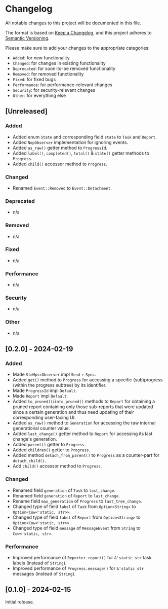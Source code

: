 # Changelog

All notable changes to this project will be documented in this file.

The format is based on [Keep a Changelog](https://keepachangelog.com/en/1.0.0/),
and this project adheres to [Semantic Versioning](https://semver.org/spec/v2.0.0.html).

Please make sure to add your changes to the appropriate categories:

- `Added`: for new functionality
- `Changed`: for changes in existing functionality
- `Deprecated`: for soon-to-be removed functionality
- `Removed`: for removed functionality
- `Fixed`: for fixed bugs
- `Performance`: for performance-relevant changes
- `Security`: for security-relevant changes
- `Other`: for everything else

## [Unreleased]

### Added

- Added enum `State` and corresponding field `state` to `Task` and `Report`.
- Added `NopObserver` implementation for ignoring events.
- Added `as_raw()` getter method to `ProgressId`.
- Added `label()`, `completed()`, `total()` & `state()` getter methods to `Progress`.
- Added `child()` accessor method to `Progress`.

### Changed

- Renamed `Event::Removed` to `Event::Detachment`.

### Deprecated

- n/a

### Removed

- n/a

### Fixed

- n/a

### Performance

- n/a

### Security

- n/a

### Other

- n/a

## [0.2.0] - 2024-02-19

### Added

- Made `StdMpscObserver` impl `Send` + `Sync`.
- Added `get()` method to `Progress` for accessing a specific (sub)progress (within the progress subtree) by its identifier.
- Made `ProgressId` impl `Default`.
- Made `Report` impl `Default`.
- Added `to_pruned()`/`into_pruned()` methods to `Report` for obtaining a pruned report containing only those sub-reports that were updated since a certain generation and thus need updating of their corresponding user-facing UI.
- Added `as_raw()` method to `Generation` for accessing the raw internal generational counter value.
- Added `last_change()` getter method to `Report` for accessing its last change's generation.
- Added `parent()` getter to `Progress`.
- Added `children()` getter to `Progress`.
- Added method `detach_from_parent()` to `Progress` as a counter-part for `detach_child()`.
- Add `child()` accessor method to `Progress`.

### Changed

- Renamed field `generation` of `Task` to `last_change`.
- Renamed field `generation` of `Report` to `last_change`.
- Rename field `max_generation` of `Progress` to `last_tree_change`.
- Changed type of field `label` of `Task` from `Option<String>` to `Option<Cow<'static, str>>`.
- Changed type of field `label` of `Report` from `Option<String>` to `Option<Cow<'static, str>>`.
- Changed type of field `message` of `MessageEvent` from `String` to `Cow<'static, str>`.

### Performance

- Improved performance of `Reporter.report()` for `&'static str` task labels (instead of `String`).
- Improved performance of `Progress.message()` for `&'static str` messages (instead of `String`).

## [0.1.0] - 2024-02-15

Initial release.
